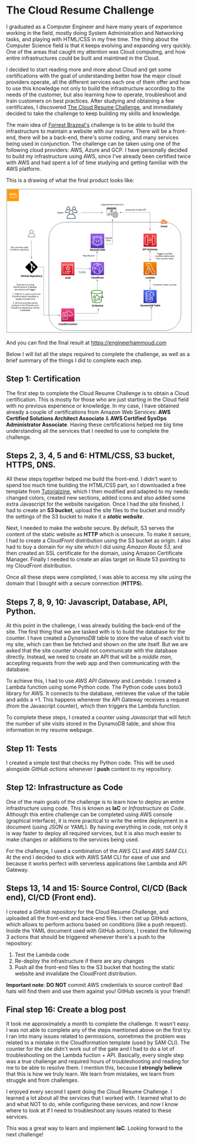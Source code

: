 # The Cloud Resume Challenge

I graduated as a Computer Engineer and have many years of experience working in the field, mostly doing System Administration and Networking tasks, and playing with HTML/CSS in my free time. The thing about the Computer Science field is that it keeps evolving and expanding very quickly. One of the areas that caught my attention was Cloud computing, and how entire infrastructures could be built and maintined in the Cloud.

I decided to start reading more and more about Cloud and get some certifications with the goal of understanding better how the major cloud providers operate, all the different services each one of them offer and how to use this knowledge not only to build the infrastructure according to the needs of the customer, but also learning how to operate, troubleshoot and train customers on best practices. After studying and obtaining a few certificates, I discovered [The Cloud Resume Challenge](https://cloudresumechallenge.dev/docs/the-challenge/), and immediately decided to take the challenge to keep building my skills and knowledge.

The main idea of [Forrest Brazeal's](https://forrestbrazeal.com) challenge is to be able to build the infrastructure to maintain a website with our resume. There will be a front-end, there will be a back-end, there's some coding, and many services being used in conjunction. The challenge can be taken using one of the following cloud providers: AWS, Azure and GCP. I have personally decided to build my infrastructure using AWS, since I've already been certified twice with AWS and had spent a lof of time studying and getting familiar with the AWS platform.

This is a drawing of what the final product looks like:

![Cloud Resume](diagram.PNG "Cloud Resume")

And you can find the final result at https://engineerhammoud.com

Below I will list all the steps required to complete the challenge, as well as a brief summary of the things I did to complete each step.


## Step 1: Certification

The first step to complete the Cloud Resume Challenge is to obtain a Cloud certification. This is mostly for those who are just starting in the Cloud field with no previous experience or knowledge. In my case, I have obtained already a couple of certifications from Amazon Web Services: **AWS Certified Solutions Architect Associate** & **AWS Certified SysOps Administrator Associate**. Having these certifications helped me big time understanding all the services that I needed to use to complete the challenge. 


## Steps 2, 3, 4, 5 and 6: HTML/CSS, S3 bucket, HTTPS, DNS.

All these steps together helped me build the front-end. I didn't want to spend too much time building the HTML/CSS part, so I downloaded a free template from [Tutorialzine](https://tutorialzine.com), which I then modified and adapted to my needs: changed colors, created new sections, added icons and also added some extra Javascript for the website navigation. Once I had the site finished, I had to create an **S3 bucket**, upload the site files to the bucket and modify the settings of the S3 bucket to make it a ***static website***.

Next, I needed to make the website secure. By default, S3 serves the content of the static website as **HTTP** which is unsecure. To make it secure, I had to create a *CloudFront* distribution using the S3 bucket as origin. I also had to buy a domain for my site which I did using *Amazon Route 53*, and then created an SSL certificate for the domain, using Amazon Certificate Manager. Finally I needed to create an alias target on Route 53 pointing to my CloudFront distribution.

Once all these steps were completed, I was able to access my site using the domain that I bought with a secure connection (**HTTPS**).

  
## Steps 7, 8, 9, 10: Javascript, Database, API, Python.

At this point in the challenge, I was already building the back-end of the site. The first thing that we are tasked with is to build the database for the counter. I have created a *DynamoDB* table to store the value of each visit to my site, which can then be fetched and shown on the site itself. But we are asked that the site counter should not communicate with the database directly. Instead, we need to create an API that will be a *middle man*, accepting requests from the web app and then communicating with the database. 

To achieve this, I had to use *AWS API Gateway* and *Lambda*. I created a Lambda function using some Python code. The Python code uses boto3 library for AWS. It connects to the database, retrieves the value of the table and adds a +1. This happens whenever the API Gateway receives a request (from the Javascript counter), which then triggers the Lambda function. 


To complete these steps, I created a counter using *Javascript* that will fetch the number of site visits stored in the DynamoDB table, and show this information in my resume webpage.



## Step 11: Tests

I created a simple test that checks my Python code. This will be used alongside *GitHub actions* whenever I **push** content to my repository.

## Step 12: Infrastructure as Code

One of the main goals of the challenge is to learn how to deploy an entire infrastructure using code. This is known as **IaC** or *Infrastructure as Code*. Although this entire challenge can be completed using AWS console (graphical interface), it is more practical to write the entire deployment in a document (using JSON or YAML). By having everything in code, not only it is way faster to deploy all required services, but it is also much easier to make changes or additions to the services being used.

For the challenge, I used a combination of the *AWS CLI* and *AWS SAM CLI*. At the end I decided to stick with AWS SAM CLI for ease of use and because it works perfect with serverless applications like Lambda and API Gateway.


## Steps 13, 14 and 15: Source Control,  CI/CD (Back end), CI/CD (Front end).

I created a *GitHub repository* for the Cloud Resume Challenge, and uploaded all the front-end and back-end files. I then set up GitHub actions, which allows to perform actions based on conditions (like a push request). Inside the YAML document used with GitHub actions, I created the following 3 actions that should be triggered whenever there's a push to the repository:


1. Test the Lambda code
2. Re-deploy the infrastructure if there are any changes
3. Push all the front-end files to the S3 bucket that hosting the static website and invalidate the CloudFront distribution. 

**Important note**: **DO NOT** commit AWS credentials to source control! Bad hats will find them and use them against you! GitHub secrets is your friend!!


 
## Final step 16: Create a blog post


It took me approximately a month to complete the challenge. It wasn't easy. I was not able to complete any of the steps mentioned above on the first try. I ran into many issues related to permissions, sometimes the problem was related to a mistake in the Cloudformation template (used by SAM CLI). The counter for the site didn't work out of the gate and I had to do a lot of troubleshooting on the Lambda fuction + API. Basically, every single step was a true challenge and required hours of troubleshooting and reading for me to be able to resolve them. I mention this, because **I strongly believe** that this is how we truly learn. We learn from mistakes, we learn from struggle and from challenges. 

I enjoyed every second I spent doing the Cloud Resume Challenge. I learned a lot about all the services that I worked with. I learned what to do and what NOT to do, while configuring these services, and now I know where to look at if I need to troubleshoot any issues related to these services.

This was a great way to learn and implement **IaC**. Looking forward to the next challenge!



